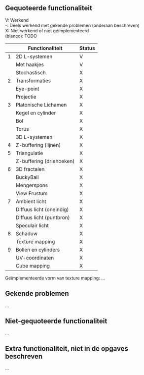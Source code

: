 ## Gequoteerde functionaliteit

V: Werkend  
-: Deels werkend met gekende problemen (onderaan beschreven)  
X: Niet werkend of niet geïmplementeerd  
(blanco): TODO  


|   | Functionaliteit      | Status |
|---|---------------------------|---|
| 1 | 2D L-systemen             | V |
|   | Met haakjes               | V |
|   | Stochastisch              | X |
| 2 | Transformaties            | X |
|   | Eye-point                 | X |
|   | Projectie                 | X |
| 3 | Platonische Lichamen      | X |
|   | Kegel en cylinder         | X |
|   | Bol                       | X |
|   | Torus                     | X |
|   | 3D L-systemen             | X |
| 4 | Z-buffering (lijnen)      | X |
| 5 | Triangulatie              | X |
|   | Z-buffering (driehoeken)  | X |
| 6 | 3D fractalen              | X |
|   | BuckyBall                 | X |
|   | Mengerspons               | X |
|   | View Frustum              | X |
| 7 | Ambient licht             | X |
|   | Diffuus licht (oneindig)  | X |
|   | Diffuus licht (puntbron)  | X |
|   | Speculair licht           | X |
| 8 | Schaduw                   | X |
|   | Texture mapping           | X |
| 9 | Bollen en cylinders       | X |
|   | UV-coordinaten            | X |
|   | Cube mapping              | X |

Geïmplementeerde vorm van texture mapping: ...

## Gekende problemen 
...
## Niet-gequoteerde functionaliteit
...

## Extra functionaliteit, niet in de opgaves beschreven
...


